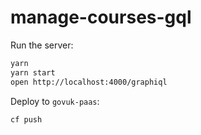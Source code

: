 # manage-courses-gql

Run the server:

```bash
yarn
yarn start
open http://localhost:4000/graphiql
```

Deploy to `govuk-paas`:

```bash
cf push
```
